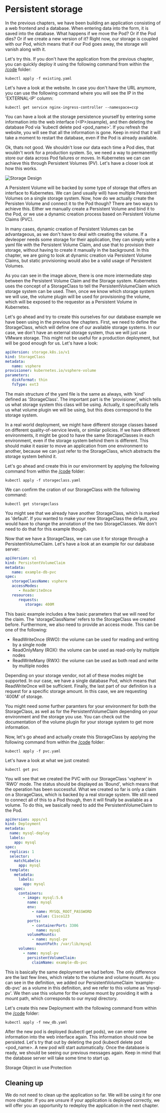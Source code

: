 # Persistent storage
In the previous chapters, we have been building an application consisting of a web frontend and a database. When entering data into the form, it is saved into the database. What happens if we move the Pod? Or if the Pod dies? Or if we create a new version of it? Right now, our storage is coupled with our Pod, which means that if our Pod goes away, the storage will vanish along with it.

Let's try this. If you don't have the application from the previous chapter, you can quickly deploy it using the following command from within the [/code](code/ "/code") folder:

```
kubectl apply -f existing.yaml
```

Let's have a look at the website. In case you don't have the URL anymore, you can use the following command where you will see the IP in the 'EXTERNAL-IP' column:

```
kubectl get service nginx-ingress-controller --namespace=ccp
```

You can have a look at the storage persistence yourself by entering some information into the web interface (&lt;IP&gt;/example), and then deleting the database Pod via 'kubectl delete pod <pod_name>'. If you refresh the website, you will see that all the information is gone. Keep in mind that it will take a moment to restart the database, even if the Pod is already available.

Ok, thats not good. We shouldn't lose our data each time a Pod dies, that wouldn't work for a production system. So, we need a way to permanently store our data across Pod failures or moves. In Kubernetes we can can achieve this through Persistent Volumes (PV). Let's have a closer look at how this works.

![Storage Design](img/storage_design.png?raw=true "Storage Design")

A Persistent Volume will be backed by some type of storage that offers an interface to Kubernetes. We can (and usually will) have multiple Persistent Volumes on a single storage system. Now, how do we actually create the Persisten Volume and connect it to the Pod though? There are two ways to achieve this. Either we manually create a Persistent Volume and bind it to the Pod, or we use a dynamic creation process based on Persistent Volume Claims (PVC).

In many cases, dynamic creation of Persistent Volumes can be advantageous, as we don't have to deal with creating the volume. If a devleoper needs some storage for their application, they can simply write a yaml file with the Persistent Volume Claim, and use that to provision their storage, without having to create it manually in the background. In this chapter, we are going to look at dynamic creation via Persistent Volume Claims, but static provisioning would also be a valid usage of Persistent Volumes.

As you can see in the image above, there is one more intermediate step between the Persistent Volume Claim and the Storage system. Kubernetes uses the concept of a StorageClass to tell the PersistentVolumeClaim which storage system can be used. Then, once we know which storage system we will use, the volume plugin will be used for provisioning the volume, which will be exposed to the requestor as a Persistent Volume in Kubernetes.

Let's go ahead and try to create this ourselves for our database example we have been using in the previous few chapters. First, we need to define the StorageClass, which will define one of our available storage systems. In our case, we don't have an external storage system, thus we will just use VMware storage. This might not be useful for a production deployment, but will be good enough for us. Let's have a look:

```yaml
apiVersion: storage.k8s.io/v1
kind: StorageClass
metadata:
   name: vsphere
provisioner: kubernetes.io/vsphere-volume
parameters:
   diskformat: thin
   fsType: ext3
```

The main structure of the yaml file is the same as always, with 'kind' defined as 'StorageClass'. The important part is the 'provisioner', which tells us what storage system this class will be using. Actually, it specifically tells us what volume plugin we will be using, but this does correspond to the storage system.

In a real world deployment, we might have different storage classes based on different quality-of-service levels, or similar policies. If we have different environments, it might be good to have the same StorageClasses in each environment, even if the storage system behind them is different. This should make it easier to move an application from one environment to another, because we can just refer to the StorageClass, which abstracts the storage system behind it.

Let's go ahead and create this in our environment by applying the following command from within the [/code](code/ "/code") folder:

```
kubectl apply -f storageclass.yaml
```

We can confirm the cration of our StorageClass with the following command:

```
kubectl get storageclass
```

You might see that we already have another StorageClass, which is marked as 'default'. If you wanted to make your new StorageClass the default, you would have to change the annotation of the two StorageClasses. We don't need to do that for this example though. 

Now that we have a StorageClass, we can use it for storage through a PersistentVolumeClaim. Let's have a look at an example for our database server:

```yaml
apiVersion: v1
kind: PersistentVolumeClaim
metadata:
   name: example-db-pvc
spec:
   storageClassName: vsphere
   accessModes:
      - ReadWriteOnce
   resources:
      requests:
         storage: 400M
```

This basic example includes a few basic parameters that we will need for the claim. The 'storageClassName' refers to the StorageClass we created before. Furthermore, we also need to provide an access mode. This can be one of the following:
* ReadWriteOnce (RWO): the volume can be used for reading and writing by a single node
* ReadOnlyMany (ROX): the volume can be used as read-only by multiple nodes
* ReadWriteMany (RWX): the volume can be used as both read and write by multiple nodes

Depending on your storage vendor, not all of these modes might be supported. In our case, we have a single database Pod, which means that ReadWriteOnce will be sufficient. Finally, the last part of our definition is a request for a specific storage amount. In this case, we are requesting '400M' of storage.

You might need some further paramters for your environment for both the StorageClass, as well as for the PersistentVolumeClaim depending on your environment and the storage you use. You can check out the documentation of the volume plugin for your storage system to get more information.

Now, let's go ahead and actually create this StorageClass by applying the following command from within the [/code](code/ "/code") folder:

```
kubectl apply -f pvc.yaml
```

Let's have a look at what we just created:

```
kubectl get pvc
```

You will see that we created the PVC with our StorageClass 'vsphere' in 'RWO' mode. The status should be displayed as 'Bound', which means that the operation has been successful. What we created so far is only a claim on a StorageClass, which is backed by a real storage system. We still need to connect all of this to a Pod though, then it will finally be available as a volume. To do this, we basically need to add the PersistentVolumeClaim to the Pod.

```yaml
apiVersion: apps/v1
kind: Deployment
metadata:
  name: mysql-deploy
  labels:
    app: mysql
spec:
  replicas: 1
  selector:
    matchLabels:
      app: mysql
  template:
    metadata:
      labels:
        app: mysql
    spec:
      containers:
        - image: mysql:5.6
          name: mysql
          env:
            - name: MYSQL_ROOT_PASSWORD
              value: C1sco123
          ports:
            - containerPort: 3306
              name: mysql
          volumeMounts:
            - name: mysql-pv
              mountPath: /var/lib/mysql
      volumes:
        - name: mysql-pv
          persistentVolumeClaim:
            claimName: example-db-pvc
```

This is basically the same deployment we had before. The only difference are the last few lines, which relate to the volume and volume mount. As you can see in the definition, we added our PersistentVolumeClaim 'example-db-pvc' as a volume in this definition, and we refer to this volume as 'mysql-pv'. We then use this volume for the volume mount by providing it with a mount path, which corresponds to our mysql directory.

Let's create this new Deployment with the following command from within the [/code](code/ "/code") folder:

```
kubectl apply -f new_db.yaml 
```

After the new pod is deployed (kubectl get pods), we can enter some information into the web interface again. This information should now be persisted. Let's try that out by deleting the pod (kubectl delete pod <pod_name>. A new pod will start automatically. Once the database is ready, we should be seeing our previous messages again. Keep in mind that the database server will take some time to start up.



Storage Object in use Protection

## Cleaning up

We do not need to clean up the application so far. We will be using it for one more chapter. If you are unsure if your application is deployed correctly, we will offer you an opportunity to redeploy the application in the next chapter.
